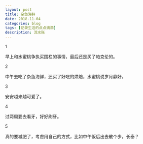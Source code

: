 ```yaml
---
layout: post
title: 杂鱼海鲜
date: 2018-11-04
categories: blog
tags: [记录生活的点点滴滴]
description: 流水账
---
```


1 

早上和水蜜桃争执买围栏的事情，最后还是买了帕克伦的。

2

中午去吃了杂鱼海鲜，还买了好吃的烘焙，水蜜桃说岁月静好。

3

安安越来越可爱了。

4

过两周要去看牙，好好刷牙。

5

真的要减肥了，考虑用自己的方式，比如中午饭后出去散个步，长泰？






